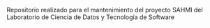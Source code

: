 Repositorio realizado para el mantenimiento del proyecto SAHMI del Laboratorio de Ciencia de Datos y Tecnología de Software
